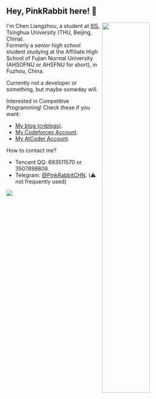 ## Hey, PinkRabbit here! :rabbit:

<img align="right" width="50%" src="https://github-readme-stats.vercel.app/api?username=GitPinkRabbit&show_icons=true" />

I'm Chen Liangzhou, a student at [IIIS](https://iiis.tsinghua.edu.cn/), Tsinghua University (THU, Beijing, China).  
Formerly a senior high school student studying at the Affiliate High School of Fujian Normal University (AHSOFNU or AHSFNU for short), in Fuzhou, China.

Currently not a developer or something, but maybe someday will.

Interested in Competitive Programming! Check these if you want:

- [My blog (cnblogs)](https://www.cnblogs.com/PinkRabbit/).
- [My Codeforces Account](https://codeforces.com/profile/PinkRabbit).
- [My AtCoder Account](https://atcoder.jp/users/PinkRabbit).

How to contact me?

- Tencent QQ: 693511570 or 3507898808.
- Telegram: [@PinkRabbitCHN](https://t.me/PinkRabbitCHN). (:warning: not frequently used)

<img align="middle" src="https://github-readme-stats.vercel.app/api/top-langs/?username=GitPinkRabbit&layout=compact" />
